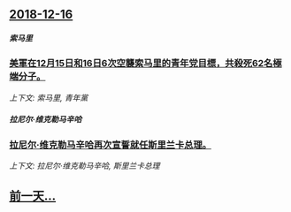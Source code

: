 ## [2018-12-16](/news/2018/12/16/index.md)

##### 索马里
### [美軍在12月15日和16日6次空襲索马里的青年党目標，共殺死62名極端分子。 ](/news/2018/12/16/美軍在12月15日和16日6次空襲索马里的青年党目標-共殺死62名極端分子.md)
_上下文: 索马里, 青年黨_

##### 拉尼尔·维克勒马辛哈
### [拉尼尔·维克勒马辛哈再次宣誓就任斯里兰卡总理。 ](/news/2018/12/16/拉尼尔-维克勒马辛哈再次宣誓就任斯里兰卡总理.md)
_上下文: 拉尼尔·维克勒马辛哈, 斯里兰卡总理_

## [前一天...](/news/2018/12/13/index.md)

